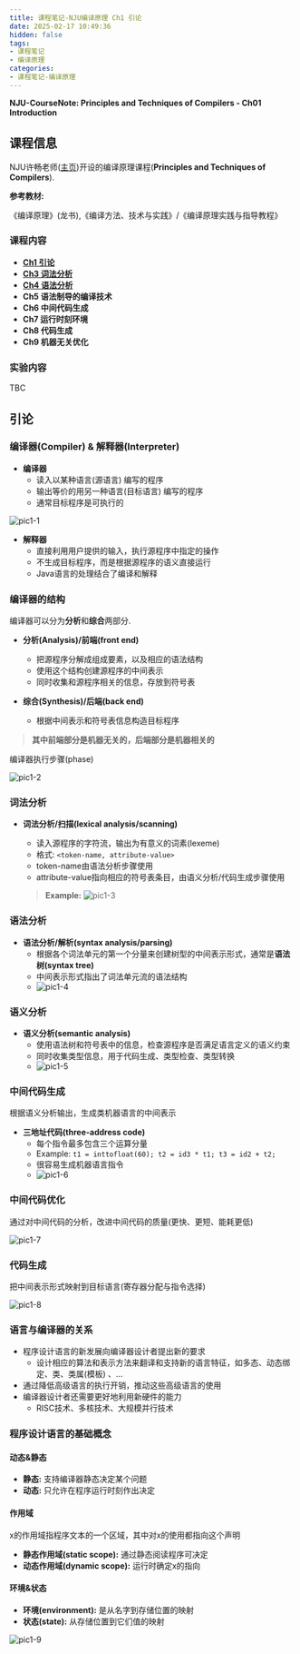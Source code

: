 ```yaml
---
title: 课程笔记-NJU编译原理 Ch1 引论
date: 2025-02-17 10:49:36
hidden: false
tags:
- 课程笔记
- 编译原理
categories:
- 课程笔记-编译原理
---
```


**NJU-CourseNote: Principles and Techniques of Compilers - Ch01 Introduction**

<!--more-->

## 课程信息

NJU许畅老师([主页](https://cs.nju.edu.cn/changxu))开设的编译原理课程(**Principles and Techniques of Compilers**).

**参考教材:**

《编译原理》(龙书),《编译方法、技术与实践》/《编译原理实践与指导教程》

### 课程内容

- [**Ch1 引论**](https://la-pluma.github.io/Course-Compiler-1)
- [**Ch3 词法分析**](https://la-pluma.github.io/Course-Compiler-3)
- [**Ch4 语法分析**](https://la-pluma.github.io/Course-Compiler-4)
- **Ch5 语法制导的编译技术**
- **Ch6 中间代码生成**
- **Ch7 运行时刻环境**
- **Ch8 代码生成**
- **Ch9 机器无关优化**

### 实验内容

TBC

## 引论

### 编译器(Compiler) & 解释器(Interpreter)

- **编译器**
    - 读入以某种语言(源语言) 编写的程序
    - 输出等价的用另一种语言(目标语言) 编写的程序
    - 通常目标程序是可执行的

![pic1-1](Course-Compiler-1/pic1-1.png)

- **解释器**
    - 直接利用用户提供的输入，执行源程序中指定的操作
    - 不生成目标程序，而是根据源程序的语义直接运行
    - Java语言的处理结合了编译和解释

### 编译器的结构

编译器可以分为**分析**和**综合**两部分.

- **分析(Analysis)/前端(front end)**
    - 把源程序分解成组成要素，以及相应的语法结构
    - 使用这个结构创建源程序的中间表示
    - 同时收集和源程序相关的信息，存放到符号表

- **综合(Synthesis)/后端(back end)**
    - 根据中间表示和符号表信息构造目标程序

> **其中前端部分是机器无关的，后端部分是机器相关的**

编译器执行步骤(phase)

![pic1-2](Course-Compiler-1/pic1-2.png)

### 词法分析

- **词法分析/扫描(lexical analysis/scanning)**
    - 读入源程序的字符流，输出为有意义的词素(lexeme)
    - 格式: `<token-name, attribute-value>`
    - token-name由语法分析步骤使用
    - attribute-value指向相应的符号表条目，由语义分析/代码生成步骤使用

    > **Example:**
    > ![pic1-3](Course-Compiler-1/pic1-3.png)

### 语法分析

- **语法分析/解析(syntax analysis/parsing)**
    - 根据各个词法单元的第一个分量来创建树型的中间表示形式，通常是**语法树(syntax tree)**
    - 中间表示形式指出了词法单元流的语法结构
    - ![pic1-4](Course-Compiler-1/pic1-4.png)

### 语义分析

- **语义分析(semantic analysis)**
    - 使用语法树和符号表中的信息，检查源程序是否满足语言定义的语义约束
    - 同时收集类型信息，用于代码生成、类型检查、类型转换
    - ![pic1-5](Course-Compiler-1/pic1-5.png)

### 中间代码生成

根据语义分析输出，生成类机器语言的中间表示

- **三地址代码(three-address code)**
    - 每个指令最多包含三个运算分量
    - Example: `t1 = inttofloat(60); t2 = id3 * t1; t3 = id2 + t2;`
    - 很容易生成机器语言指令
    - ![pic1-6](Course-Compiler-1/pic1-6.png)

### 中间代码优化

通过对中间代码的分析，改进中间代码的质量(更快、更短、能耗更低)

![pic1-7](Course-Compiler-1/pic1-7.png)

### 代码生成

把中间表示形式映射到目标语言(寄存器分配与指令选择)

![pic1-8](Course-Compiler-1/pic1-8.png)

### 语言与编译器的关系

- 程序设计语言的新发展向编译器设计者提出新的要求
  - 设计相应的算法和表示方法来翻译和支持新的语言特征，如多态、动态绑定、类、类属(模板) 、…
- 通过降低高级语言的执行开销，推动这些高级语言的使用
- 编译器设计者还需要更好地利用新硬件的能力
  - RISC技术、多核技术、大规模并行技术

### 程序设计语言的基础概念

#### 动态&静态

- **静态:** 支持编译器静态决定某个问题
- **动态:** 只允许在程序运行时刻作出决定

#### 作用域

x的作用域指程序文本的一个区域，其中对x的使用都指向这个声明

- **静态作用域(static scope):** 通过静态阅读程序可决定
- **动态作用域(dynamic scope):** 运行时确定x的指向

#### 环境&状态

- **环境(environment):** 是从名字到存储位置的映射
- **状态(state):** 从存储位置到它们值的映射

![pic1-9](Course-Compiler-1/pic1-9.png)